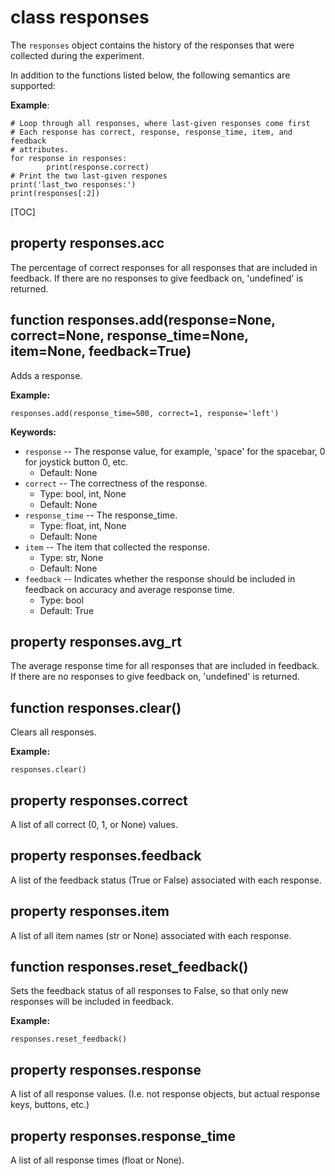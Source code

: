 <div class="ClassDoc YAMLDoc" id="responses" markdown="1">

# class __responses__

The `responses` object contains the history of the responses that were
collected during the experiment.

In addition to the functions listed below, the following semantics are
supported:

__Example__:

~~~ .python
# Loop through all responses, where last-given responses come first
# Each response has correct, response, response_time, item, and feedback
# attributes.
for response in responses:
        print(response.correct)
# Print the two last-given respones
print('last_two responses:')
print(responses[:2])
~~~

[TOC]

<div class="PropertyDoc YAMLDoc" id="responses-acc" markdown="1">

## property __responses.acc__

The percentage of correct responses for all responses that are included in feedback. If there are no responses to give feedback on, 'undefined' is returned.

</div>

[responses.acc]: #responses-acc
[acc]: #responses-acc

<div class="FunctionDoc YAMLDoc" id="responses-add" markdown="1">

## function __responses\.add__\(response=None, correct=None, response\_time=None, item=None, feedback=True\)

Adds a response.

__Example:__

~~~ .python
responses.add(response_time=500, correct=1, response='left')
~~~

__Keywords:__

- `response` -- The response value, for example, 'space' for the spacebar, 0 for joystick button 0, etc.
	- Default: None
- `correct` -- The correctness of the response.
	- Type: bool, int, None
	- Default: None
- `response_time` -- The response_time.
	- Type: float, int, None
	- Default: None
- `item` -- The item that collected the response.
	- Type: str, None
	- Default: None
- `feedback` -- Indicates whether the response should be included in feedback on accuracy and average response time.
	- Type: bool
	- Default: True

</div>

[responses.add]: #responses-add
[add]: #responses-add

<div class="PropertyDoc YAMLDoc" id="responses-avg_rt" markdown="1">

## property __responses.avg_rt__

The average response time for all responses that are included in feedback. If there are no responses to give feedback on, 'undefined' is returned.

</div>

[responses.avg_rt]: #responses-avg_rt
[avg_rt]: #responses-avg_rt

<div class="FunctionDoc YAMLDoc" id="responses-clear" markdown="1">

## function __responses\.clear__\(\)

Clears all responses.

__Example:__

~~~ .python
responses.clear()
~~~

</div>

[responses.clear]: #responses-clear
[clear]: #responses-clear

<div class="PropertyDoc YAMLDoc" id="responses-correct" markdown="1">

## property __responses.correct__

A list of all correct (0, 1, or None) values.

</div>

[responses.correct]: #responses-correct
[correct]: #responses-correct

<div class="PropertyDoc YAMLDoc" id="responses-feedback" markdown="1">

## property __responses.feedback__

A list of the feedback status (True or False) associated with each response.

</div>

[responses.feedback]: #responses-feedback
[feedback]: #responses-feedback

<div class="PropertyDoc YAMLDoc" id="responses-item" markdown="1">

## property __responses.item__

A list of all item names (str or None) associated with each response.

</div>

[responses.item]: #responses-item
[item]: #responses-item

<div class="FunctionDoc YAMLDoc" id="responses-reset_feedback" markdown="1">

## function __responses\.reset\_feedback__\(\)

Sets the feedback status of all responses to False, so that only new responses will be included in feedback.

__Example:__

~~~ .python
responses.reset_feedback()
~~~

</div>

[responses.reset_feedback]: #responses-reset_feedback
[reset_feedback]: #responses-reset_feedback

<div class="PropertyDoc YAMLDoc" id="responses-response" markdown="1">

## property __responses.response__

A list of all response values. (I.e. not response objects, but actual response keys, buttons, etc.)

</div>

[responses.response]: #responses-response
[response]: #responses-response

<div class="PropertyDoc YAMLDoc" id="responses-response_time" markdown="1">

## property __responses.response_time__

A list of all response times (float or None).

</div>

[responses.response_time]: #responses-response_time
[response_time]: #responses-response_time

</div>

[responses]: #responses

